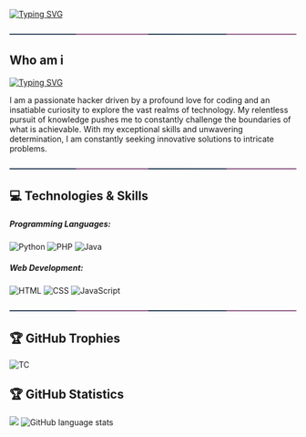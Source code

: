 [![Typing SVG](https://readme-typing-svg.herokuapp.com/?color=00FFFF&size=70&center=true&vCenter=true&height=100&width=1000&lines=Welcome+To+TE4M-CIPH3R)](https://git.io/typing-svg)

<p align="center"><img src="./assets/images/line.svg">


## Who am i

[![Typing SVG](https://readme-typing-svg.herokuapp.com?color=%23F70B10&size=27&lines=hey+there,+This+is+FURY;Founder+of+TE4M-CIPHER)](https://git.io/typing-svg)

I am a passionate hacker driven by a profound love for coding and an insatiable curiosity to explore the vast realms of technology. My relentless pursuit of knowledge pushes me to constantly challenge the boundaries of what is achievable. With my exceptional skills and unwavering determination, I am constantly seeking innovative solutions to intricate problems.

<p align="center"><img src="./assets/images/line.svg">

## 💻 Technologies & Skills
##### Programming Languages: 
![Python](https://img.shields.io/badge/python-3670A0?style=for-the-badge&logo=python&logoColor=ffdd54) 
![PHP](https://img.shields.io/badge/php-%23777BB4.svg?style=for-the-badge&logo=php&logoColor=white)
![Java](https://img.shields.io/badge/java-%23ED8B00.svg?style=for-the-badge&logo=java&logoColor=white)

##### Web Development: 
![HTML](https://img.shields.io/badge/html-%23E34F26.svg?style=for-the-badge&logo=html&logoColor=white)
![CSS](https://img.shields.io/badge/css-%231572B6.svg?style=for-the-badge&logo=css&logoColor=white)
![JavaScript](https://img.shields.io/badge/javascript-%23323330.svg?style=for-the-badge&logo=javascript&logoColor=%23F7DF1E)


<p align="center"><img src="./assets/images/line.svg">

## 🏆 GitHub Trophies
![TC](https://github-profile-trophy.vercel.app/?username=TEAM-CIPHER-404&theme=radical&no-frame=false&no-bg=true&margin-w=4)

## 🏆 GitHub Statistics 
<img src="https://github-readme-stats.vercel.app/api?username=TEAM-CIPHER-404&show_icons=true&theme=radical"/>
<img src="https://github-readme-stats.vercel.app/api/top-langs/?username=TEAM-CIPHER-404&theme=dark&border_radius=10&hide_title=true&layout=compact&langs_count=20" alt="GitHub language stats" width="400">
